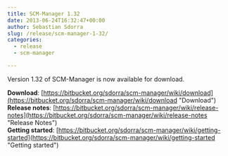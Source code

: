 ```yaml
---
title: SCM-Manager 1.32
date: 2013-06-24T16:32:47+00:00
author: Sebastian Sdorra
slug: /release/scm-manager-1-32/
categories:
  - release
  - scm-manager

---
```

Version 1.32 of SCM-Manager is now available for download.

**Download**: [https://bitbucket.org/sdorra/scm-manager/wiki/download](https://bitbucket.org/sdorra/scm-manager/wiki/download "Download")  
**Release notes**: [https://bitbucket.org/sdorra/scm-manager/wiki/release-notes](https://bitbucket.org/sdorra/scm-manager/wiki/release-notes "Release Notes")  
**Getting started**: [https://bitbucket.org/sdorra/scm-manager/wiki/getting-started](https://bitbucket.org/sdorra/scm-manager/wiki/getting-started "Getting started")

